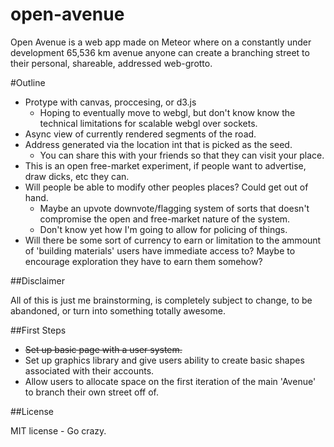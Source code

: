 open-avenue
===========

Open Avenue is a web app made on Meteor where on a constantly under development 65,536 km avenue anyone can create a branching street to their personal, shareable, addressed web-grotto.

#Outline

* Protype with canvas, proccesing, or d3.js
    * Hoping to eventually move to webgl, but don't know know the technical
  limitations for scalable webgl over sockets.
* Async view of currently rendered segments of the road.
* Address generated via the location int that is picked as the seed.
    * You can share this with your friends so that they can visit your place.
* This is an open free-market experiment, if people want to advertise, draw
  dicks, etc they can.
* Will people be able to modify other peoples places? Could get out of hand.
    * Maybe an upvote downvote/flagging system of sorts that doesn't compromise
        the open and free-market nature of the system.
    * Don't know yet how I'm going to allow for policing of things.
* Will there be some sort of currency to earn or limitation to the ammount of
  'building materials' users have immediate access to? Maybe to encourage
  exploration they have to earn them somehow?

##Disclaimer

All of this is just me brainstorming, is completely subject to change, to be
abandoned, or turn into something totally awesome.

##First Steps

* ~~Set up basic page with a user system.~~
* Set up graphics library and give users ability to create basic shapes
  associated with their accounts.
* Allow users to allocate space on the first iteration of the main 'Avenue' to
  branch their own street off of.

##License

MIT license - Go crazy.
